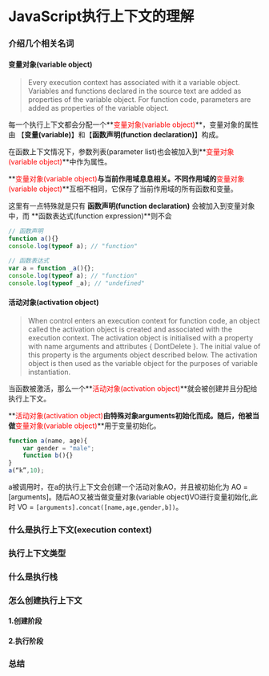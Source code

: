 # JavaScript执行上下文的理解

### 介绍几个相关名词

#### 变量对象(variable object)

> Every execution context has associated with it a variable object. Variables and functions declared in the source text are added as properties of the variable object. For function code, parameters are added as properties of the variable object.

每一个执行上下文都会分配一个**<font color='red'>变量对象(variable object)</font>**，变量对象的属性由 【**变量(variable)**】和【**函数声明(function declaration)**】构成。

在函数上下文情况下，参数列表(parameter list)也会被加入到**<font color='red'>变量对象(variable object)</font>**中作为属性。

**<font color='red'>变量对象(variable object)</font>**与当前作用域息息相关。不同作用域的**<font color='red'>变量对象(variable object)</font>**互相不相同，它保存了当前作用域的所有函数和变量。

这里有一点特殊就是只有 **函数声明(function declaration)** 会被加入到变量对象中，而 **函数表达式(function expression)**则不会

```js
// 函数声明
function a(){}
console.log(typeof a); // "function"

// 函数表达式
var a = function _a(){};
console.log(typeof a); // "function"
console.log(typeof _a); // "undefined"
```

#### 活动对象(activation object)

> When control enters an execution context for function code, an object called the activation object is created and associated with the execution context. The activation object is initialised with a property with name arguments and attributes { DontDelete }. The initial value of this property is the arguments object described below.
> The activation object is then used as the variable object for the purposes of variable instantiation.

当函数被激活，那么一个**<font color='red'>活动对象(activation object)</font>**就会被创建并且分配给执行上下文。

**<font color='red'>活动对象(activation object)</font>**由特殊对象arguments初始化而成。随后，他被当做**<font color='red'>变量对象(variable object)</font>**用于变量初始化。

```js
function a(name, age){
    var gender = "male";
    function b(){}
}
a(“k”,10);
```

a被调用时，在a的执行上下文会创建一个活动对象AO，并且被初始化为 AO = [arguments]。随后AO又被当做变量对象(variable object)VO进行变量初始化,此时 VO = `[arguments].concat([name,age,gender,b])`。

### 什么是执行上下文(execution context)



### 执行上下文类型



### 什么是执行栈





### 怎么创建执行上下文

#### 1.创建阶段

#### 2.执行阶段



### 总结

